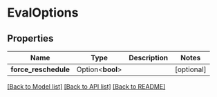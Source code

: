 # EvalOptions

## Properties

Name | Type | Description | Notes
------------ | ------------- | ------------- | -------------
**force_reschedule** | Option<**bool**> |  | [optional]

[[Back to Model list]](../README.md#documentation-for-models) [[Back to API list]](../README.md#documentation-for-api-endpoints) [[Back to README]](../README.md)


